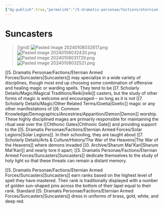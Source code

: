 ```yaml
---
{"dg-publish":true,"permalink":"/5-dramatis-personae/factions/eternian-armed-forces/suncasters/","noteIcon":""}
---
```


# Suncasters

>[!grid]
>![Pasted image 20240108032617.png](/img/user/x.%20Assets/Attachments/Pasted%20image%2020240108032617.png)
>![Pasted image 20240108032430.png](/img/user/x.%20Assets/Attachments/Pasted%20image%2020240108032430.png)
>![Pasted image 20240108031729.png](/img/user/x.%20Assets/Attachments/Pasted%20image%2020240108031729.png)
>![Pasted image 20240108032521.png](/img/user/x.%20Assets/Attachments/Pasted%20image%2020240108032521.png)

[[5. Dramatis Personae/Factions/Eternian Armed Forces/Suncasters\|Suncasters]] may specialize in a wide variety of disciplines, though most end up choosing some combination of offensive and healing magic or warding spells. They tend to be [[7. Scholarly Details/Magic/Magical Traditions/Reiki\|reiki]] casters, but the study of other forms of magic is welcome and encouraged-- so long as it is not [[7. Scholarly Details/Magic/Other Related Terms/Goetia\|Goetic]] magic or any other manifestations of [[6. Common Knowledge/Demographics/Ancestries/Apparition/Demon\|Demon]] worship. These highly disciplined mages are primarily responsible for maintaining the ritual seal over the [[Chthonic Gates\|Chthonic Gate]] and providing support to the [[5. Dramatis Personae/Factions/Eternian Armed Forces/Solar Legions\|Solar Legions]]. In their schooling, they are taught about [[7. Scholarly Details/Arts & Culture/History/The War of the Heavens\|The War of the Heavens]] where demons invaded [[0. Archive/Sharum Mal'Kari\|Sharum Mal'Kari]] and nearly tore it apart; [[5. Dramatis Personae/Factions/Eternian Armed Forces/Suncasters\|Suncasters]] dedicate themselves to the study of holy light so that these threats can remain a distant memory. 

[[5. Dramatis Personae/Factions/Eternian Armed Forces/Suncasters\|Suncasters]] earn ranks based on the highest level of spell they have mastered. Their rank is traditionally displayed with a number of golden sun-shaped pins across the bottom of their lapel equal to their rank. Standard [[5. Dramatis Personae/Factions/Eternian Armed Forces/Suncasters\|Suncasters]] dress in uniforms of brass, gold, white, and deep red. 